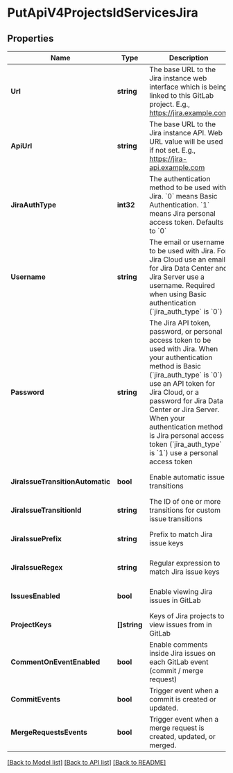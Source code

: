 # PutApiV4ProjectsIdServicesJira

## Properties
Name | Type | Description | Notes
------------ | ------------- | ------------- | -------------
**Url** | **string** | The base URL to the Jira instance web interface which is being linked to this GitLab project. E.g., https://jira.example.com | [default to null]
**ApiUrl** | **string** | The base URL to the Jira instance API. Web URL value will be used if not set. E.g., https://jira-api.example.com | [optional] [default to null]
**JiraAuthType** | **int32** | The authentication method to be used with Jira. &#x60;0&#x60; means Basic Authentication. &#x60;1&#x60; means Jira personal access token. Defaults to &#x60;0&#x60; | [optional] [default to null]
**Username** | **string** | The email or username to be used with Jira. For Jira Cloud use an email, for Jira Data Center and Jira Server use a username. Required when using Basic authentication (&#x60;jira_auth_type&#x60; is &#x60;0&#x60;) | [optional] [default to null]
**Password** | **string** | The Jira API token, password, or personal access token to be used with Jira. When your authentication method is Basic (&#x60;jira_auth_type&#x60; is &#x60;0&#x60;) use an API token for Jira Cloud, or a password for Jira Data Center or Jira Server. When your authentication method is Jira personal access token (&#x60;jira_auth_type&#x60; is &#x60;1&#x60;) use a personal access token | [default to null]
**JiraIssueTransitionAutomatic** | **bool** | Enable automatic issue transitions | [optional] [default to null]
**JiraIssueTransitionId** | **string** | The ID of one or more transitions for custom issue transitions | [optional] [default to null]
**JiraIssuePrefix** | **string** | Prefix to match Jira issue keys | [optional] [default to null]
**JiraIssueRegex** | **string** | Regular expression to match Jira issue keys | [optional] [default to null]
**IssuesEnabled** | **bool** | Enable viewing Jira issues in GitLab | [optional] [default to null]
**ProjectKeys** | **[]string** | Keys of Jira projects to view issues from in GitLab | [optional] [default to null]
**CommentOnEventEnabled** | **bool** | Enable comments inside Jira issues on each GitLab event (commit / merge request) | [optional] [default to null]
**CommitEvents** | **bool** | Trigger event when a commit is created or updated. | [optional] [default to null]
**MergeRequestsEvents** | **bool** | Trigger event when a merge request is created, updated, or merged. | [optional] [default to null]

[[Back to Model list]](../README.md#documentation-for-models) [[Back to API list]](../README.md#documentation-for-api-endpoints) [[Back to README]](../README.md)


